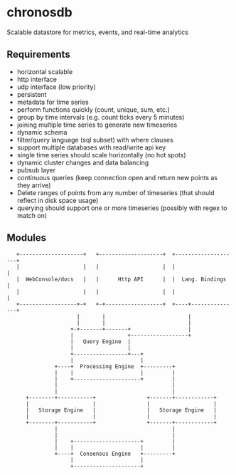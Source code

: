 chronosdb
=========

Scalable datastore for metrics, events, and real-time analytics

Requirements
------------

* horizontal scalable
* http interface
* udp interface (low priority)
* persistent
* metadata for time series
* perform functions quickly (count, unique, sum, etc.)
* group by time intervals (e.g. count ticks every 5 minutes)
* joining multiple time series to generate new timeseries
* dynamic schema
* filter/query language (sql subset) with where clauses
* support multiple databases with read/write api key
* single time series should scale horizontally (no hot spots)
* dynamic cluster changes and data balancing
* pubsub layer
* continuous queries (keep connection open and return new points as they arrive)
* Delete ranges of points from any number of timeseries (that should reflect in disk space usage)
* querying should support one or more timeseries (possibly with regex to match on)

Modules
-------




       +--------------------+   +--------------------+  +--------------------+
       |                    |   |                    |  |                    |
       |  WebConsole/docs   |   |      Http API      |  |  Lang. Bindings    |
       |                    |   |                    |  |                    |
       +------------------+-+   +-+------------------+  +----+---------------+
                          |       |                          |
                          |       |                          |
                        +-+-------+-------+                  |
                        |                 +------------------+
                        |   Query Engine  |
                        |                 |
                        +-----------------+---+
                        |                     |
                   +----+  Processing Engine  +---------+
                   |    |                     |         |
                   |    +---------------------+         |
                   |                                    |
                   |                                    |
          +--------+-----------+                +-------+------------+
          |                    |                |                    |
          |   Storage Engine   |                |   Storage Engine   |
          |                    |                |                    |
          +--------+-----------+                +-------+------------+
                   |                                    |
                   |                                    |
                   |    +---------------------+         |
                   |    |                     |         |
                   +----+  Consensus Engine   +---------+
                        |                     |
                        +---------------------+
